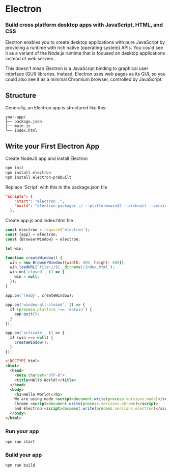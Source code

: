 # Electron
### Build cross platform desktop apps with JavaScript, HTML, and CSS

Electron enables you to create desktop applications with pure JavaScript by providing a runtime with rich native (operating system) APIs. You could see it as a variant of the Node.js runtime that is focused on desktop applications instead of web servers.

This doesn't mean Electron is a JavaScript binding to graphical user interface (GUI) libraries. Instead, Electron uses web pages as its GUI, so you could also see it as a minimal Chromium browser, controlled by JavaScript.

## Structure
Generally, an Electron app is structured like this:

```text
your-app/
├── package.json
├── main.js
└── index.html
```

## Write your First Electron App
Create NodeJS app and install Electron
```bash
npm init
npm install electron
npm install electron-prebuilt
```

Replace 'Script' with this in the package.json file

```json
"scripts": {
    "start": "electron .",
    "build": "electron-packager ./ --platform=win32 --arch=all --version=1.2.0 --overwrite"
  },
```

Create app.js and index.html file
```javascript
const electron = require('electron');
const {app} = electron;
const {BrowserWindow} = electron;

let win;

function createWindow() {
  win = new BrowserWindow({width: 800, height: 600});
  win.loadURL(`file://${__dirname}/index.html`);
  win.on('closed', () => {
    win = null;
  });
}

app.on('ready', createWindow);

app.on('window-all-closed', () => {
  if (process.platform !== 'darwin') {
    app.quit();
  }
});

app.on('activate', () => {
  if (win === null) {
    createWindow();
  }
});
```

```html
<!DOCTYPE html>
<html>
  <head>
    <meta charset="UTF-8">
    <title>Hello World!</title>
  </head>
  <body>
    <h1>Hello World!</h1>
    We are using node <script>document.write(process.versions.node)</script>,
    Chrome <script>document.write(process.versions.chrome)</script>,
    and Electron <script>document.write(process.versions.electron)</script>.
  </body>
</html>
```

### Run your app
```bash
npm run start
```

### Build your app
```bash
npm run build
```
